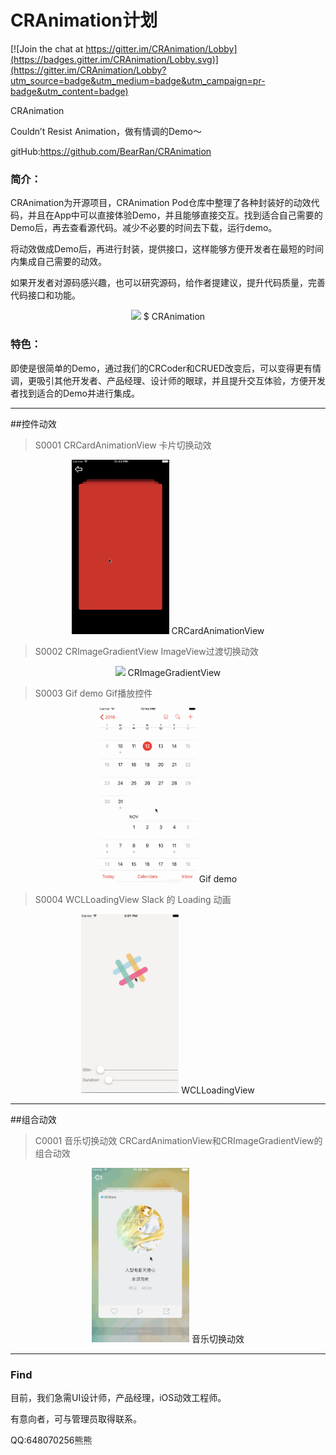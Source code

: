 # CRAnimation计划

[![Join the chat at https://gitter.im/CRAnimation/Lobby](https://badges.gitter.im/CRAnimation/Lobby.svg)](https://gitter.im/CRAnimation/Lobby?utm_source=badge&utm_medium=badge&utm_campaign=pr-badge&utm_content=badge)

CRAnimation

Couldn’t Resist Animation，做有情调的Demo～

gitHub:<https://github.com/BearRan/CRAnimation>

### 简介：

CRAnimation为开源项目，CRAnimation Pod仓库中整理了各种封装好的动效代码，并且在App中可以直接体验Demo，并且能够直接交互。找到适合自己需要的Demo后，再去查看源代码。减少不必要的时间去下载，运行demo。

将动效做成Demo后，再进行封装，提供接口，这样能够方便开发者在最短的时间内集成自己需要的动效。

如果开发者对源码感兴趣，也可以研究源码，给作者提建议，提升代码质量，完善代码接口和功能。

<center>
<img src="READMEResource/CRPerformance.gif" width=156 />
$
CRAnimation
</center>

### 特色：

即使是很简单的Demo，通过我们的CRCoder和CRUED改变后，可以变得更有情调，更吸引其他开发者、产品经理、设计师的眼球，并且提升交互体验，方便开发者找到适合的Demo并进行集成。

---
##控件动效

>S0001
CRCardAnimationView
卡片切换动效

<center>
<img src="Example/CRAnimation/Demo/WidgetDemo/S0001_CRCardAnimationViewDemo/CRCardAnimationViewDemoVC.gif" width=156 />
CRCardAnimationView
</center>

>S0002
CRImageGradientView
ImageView过渡切换动效

<center>
<img src="Example/CRAnimation/Demo/WidgetDemo/S0002_CRImageGradientViewDemo/CRImageGradientDemoVC.gif" width=156 />
CRImageGradientView
</center>

>S0003
Gif demo
Gif播放控件

<center>
<img src="Example/CRAnimation/Demo/WidgetDemo/S0003_GifDemo/GifPlay.gif" width=156 />
Gif demo
</center>

>S0004
WCLLoadingView
Slack 的 Loading 动画

<center>
<img src="Example/CRAnimation/Demo/WidgetDemo/S0004_WCLLoadingView/WCLLoadingView.gif" width=156 />
WCLLoadingView
</center>

---
##组合动效

>C0001
音乐切换动效
CRCardAnimationView和CRImageGradientView的组合动效

<center>
<img src="Example/CRAnimation/Demo/MixDemo/C0001_CRMusicCardDemo/CRMusicCardDemoVC.gif" width=156 />
音乐切换动效
</center>

---
### Find

目前，我们急需UI设计师，产品经理，iOS动效工程师。

有意向者，可与管理员取得联系。

QQ:648070256熊熊

